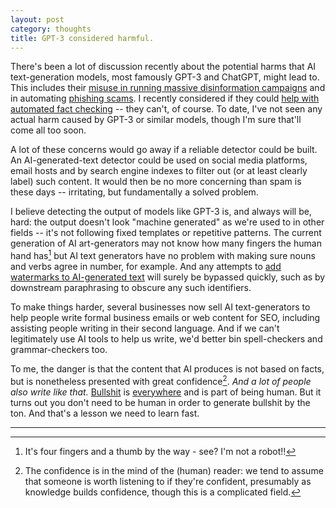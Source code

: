 ```yaml
---
layout: post
category: thoughts
title: GPT-3 considered harmful. 
---
```


There's been a lot of discussion recently about the potential harms that AI text-generation models, most famously GPT-3 and ChatGPT, might lead to. This includes their [misuse in running massive disinformation campaigns](https://openai.com/blog/forecasting-misuse/) and in automating [phishing scams](https://www.csoonline.com/article/3685368/study-shows-attackers-can-use-chatgpt-to-significantly-enhance-phishing-and-bec-scams.html). I recently considered if they could [help with automated fact checking](https://dcorney.com/thoughts/2022/12/09/inevitable-gpt3-post.html) -- they can't, of course. To date, I've not seen any actual harm caused by GPT-3 or similar models, though I'm sure that'll come all too soon.

A lot of these concerns would go away if a reliable detector could be built. An AI-generated-text detector could be used on social media platforms, email hosts and by search engine indexes to filter out (or at least clearly label) such content. It would then be no more concerning than spam is these days -- irritating, but fundamentally a solved problem.

I believe detecting the output of models like GPT-3 is, and always will be, hard: the output doesn't look "machine generated" as we're used to in other fields -- it's not following fixed templates or repetitive patterns. The current generation of AI art-generators may not know how many fingers the human hand has[^1] but AI text generators have no problem with making sure nouns and verbs agree in number, for example. And any attempts to [add watermarks to AI-generated text](https://www.newscientist.com/article/2350655-openai-is-developing-a-watermark-to-identify-work-from-its-gpt-text-ai/) will surely be bypassed quickly, such as by downstream paraphrasing to obscure any such identifiers.

To make things harder, several businesses now sell AI text-generators to help people write formal business emails or web content for SEO, including assisting people writing in their second language. And if we can't legitimately use AI tools to help us write, we'd better bin spell-checkers and grammar-checkers too. 

To me, the danger is that the content that AI produces is not based on facts, but is nonetheless presented with great confidence[^2]. <i>And a lot of people also write like that.</i>  [Bullshit](https://press.princeton.edu/books/hardcover/9780691122946/on-bullshit) is [everywhere](https://www.bitebackpublishing.com/books/post-truth) and is part of being human. But it turns out you don't need to be human in order to generate bullshit by the ton. And that's a lesson we need to learn fast.




----
[^1]: It's four fingers and a thumb by the way - see? I'm not a robot!!
[^2]: The confidence is in the mind of the (human) reader: we tend to assume that someone is worth listening to if they're confident, presumably as knowledge builds confidence, though this is a complicated field. 
